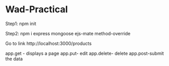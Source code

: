 # Wad-Practical
Step1: npm init

Step2: npm i express mongoose ejs-mate method-override

Go to link http://localhost:3000/products

app.get - displays a page
app.put- edit 
app.delete- delete
app.post-submit the data
